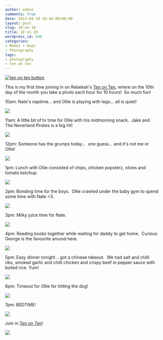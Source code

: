 ```yaml
---
author: admin
comments: true
date: 2012-04-10 18:44:00+00:00
layout: post
slug: 10-on-10
title: 10 on 10
wordpress_id: 646
categories:
- Memes + Hops
- Photography
tags:
- photography
- ten on ten
---
```


[![ten on ten button](http://i1116.photobucket.com/albums/k578/rebagough/Screenshot2010-10-11at110042AM.png)](http://www.rebekahgough.blogspot.com/)


This is my first time joining in on Rebekah's [Ten on Ten](http://rebekahgough.blogspot.co.uk/), where on the 10th day of the month you take a photo each hour for 10 hours!  So much fun!

10am: Nate's naptime... and Ollie is playing with lego... all is quiet!


[![](http://distilleryimage0.instagram.com/6b01a48a82f911e180c9123138016265_6.jpg)](http://distilleryimage0.instagram.com/6b01a48a82f911e180c9123138016265_6.jpg)







11am: A little bit of tv time for Ollie with his midmorning snack.  Jake and The Neverland Pirates is a big hit!




[![](http://distilleryimage8.instagram.com/3f0dbad4830911e180c9123138016265_6.jpg)](http://distilleryimage8.instagram.com/3f0dbad4830911e180c9123138016265_6.jpg)







12pm: Someone has the grumps today...  one guess... and it's not me or Ollie!




[![](http://distilleryimage10.instagram.com/90f442dc830911e1b10e123138105d6b_6.jpg)](http://distilleryimage10.instagram.com/90f442dc830911e1b10e123138105d6b_6.jpg)







1pm: Lunch with Ollie consisted of chips, chicken popsterz, olives and tomato ketchup.




[![](http://distilleryimage1.instagram.com/e3545c26830c11e18cf91231380fd29b_6.jpg)](http://distilleryimage1.instagram.com/e3545c26830c11e18cf91231380fd29b_6.jpg)







2pm: Bonding time for the boys.  Ollie crawled under the baby gym to spend some time with Nate <3.




[![](http://distilleryimage11.instagram.com/3cbb7dd0831211e180d51231380fcd7e_6.jpg)](http://distilleryimage11.instagram.com/3cbb7dd0831211e180d51231380fcd7e_6.jpg)







3pm: Milky juice time for Nate.




[![](http://distilleryimage10.instagram.com/749ac1a8831611e1b10e123138105d6b_6.jpg)](http://distilleryimage10.instagram.com/749ac1a8831611e1b10e123138105d6b_6.jpg)







4pm: Reading books together while waiting for daddy to get home.  Curious George is the favourite around here.




[![](http://distilleryimage4.instagram.com/0f4e4bdc831e11e18bb812313804a181_6.jpg)](http://distilleryimage4.instagram.com/0f4e4bdc831e11e18bb812313804a181_6.jpg)







5pm: Easy dinner tonight... got a chinese takeout.  We had salt and chilli ribs, smoked garlic and chilli chicken and crispy beef in pepper sauce with boiled rice. Yum!




[![](http://distilleryimage2.instagram.com/9f45f9de832711e1a39b1231381b7ba1_6.jpg)](http://distilleryimage2.instagram.com/9f45f9de832711e1a39b1231381b7ba1_6.jpg)







6pm: Timeout for Ollie for hitting the dog!




[![](http://distilleryimage9.instagram.com/04e72342833411e19e4a12313813ffc0_6.jpg)](http://distilleryimage9.instagram.com/04e72342833411e19e4a12313813ffc0_6.jpg)







7pm: BEDTIME!




[![](http://distilleryimage2.instagram.com/13c678f0833811e1a9f71231382044a1_6.jpg)](http://distilleryimage2.instagram.com/13c678f0833811e1a9f71231382044a1_6.jpg)







Join in [Ten on Ten](http://rebekahgough.blogspot.co.uk/)!




![](https://blogger.googleusercontent.com/tracker/251139911615938991-3559780968264150846?l=www.outmumbered.com)
